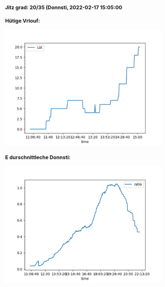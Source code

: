 ### Jitz grad: 20/35 (Donnsti, 2022-02-17 15:05:00

### Hütige Vrlouf:
![Graph](Today.png)

### E durschnittleche Donnsti:
![Graph](Donnsti.png)